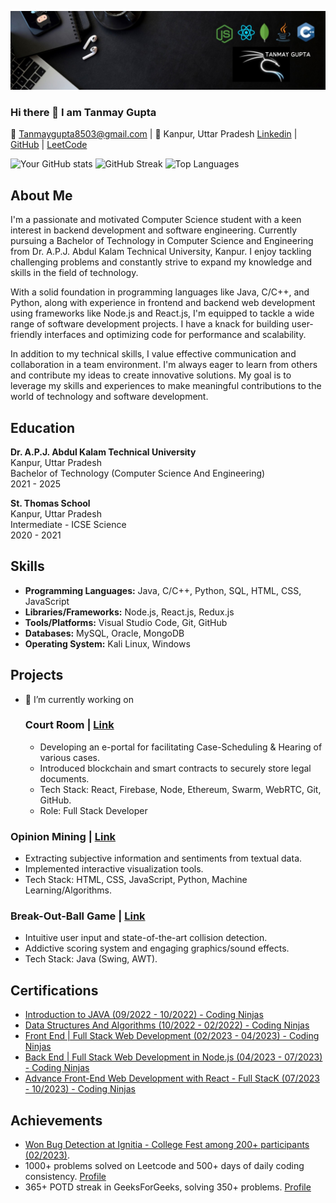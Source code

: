 ![About Me](https://github.com/Tanmaygupta8503/TanmayGupta8503/blob/main/linkedinBg.jpeg)

<!--
**Tanmaygupta8503/TanmayGupta8503** is a ✨ _special_ ✨ repository because its `README.md` (this file) appears on your GitHub profile.

Here are some ideas to get you started:

- 🔭 I’m currently working on ...

- 👯 I’m looking to collaborate on ...
- 🤔 I’m looking for help with ...
- 💬 Ask me about ...
- 📫 How to reach me: ...
- 😄 Pronouns: ...
- ⚡ Fun fact: ...
- 🌱 I’m currently learning Java Backend Development ...
- 📫 How to reach me:
- Mailto: TanmayGupta8503@gmail.com...
- Linkedin: https://www.linkedin.com/in/tanmaygupta8503/
-->



### Hi there 👋 I am Tanmay Gupta

📧 Tanmaygupta8503@gmail.com | 📍 Kanpur, Uttar Pradesh
[Linkedin](https://www.linkedin.com/in/tanmaygupta8503/) | [GitHub](https://github.com/Tanmaygupta8503) | [LeetCode](https://leetcode.com/adityawsome_8503/)

![Your GitHub stats](https://github-readme-stats.vercel.app/api?username=Tanmaygupta8503&show_icons=true&theme=radical) ![GitHub Streak](https://github-readme-streak-stats.herokuapp.com/?user=Tanmaygupta8503&theme=radical)  ![Top Languages](https://github-readme-stats.vercel.app/api/top-langs/?username=Tanmaygupta8503&layout=compact&theme=radical)  

## About Me
I'm a passionate and motivated Computer Science student with a keen interest in backend development and software engineering. Currently pursuing a Bachelor of Technology in Computer Science and Engineering from Dr. A.P.J. Abdul Kalam Technical University, Kanpur. I enjoy tackling challenging problems and constantly strive to expand my knowledge and skills in the field of technology.

With a solid foundation in programming languages like Java, C/C++, and Python, along with experience in frontend and backend web development using frameworks like Node.js and React.js, I'm equipped to tackle a wide range of software development projects. I have a knack for building user-friendly interfaces and optimizing code for performance and scalability.

In addition to my technical skills, I value effective communication and collaboration in a team environment. I'm always eager to learn from others and contribute my ideas to create innovative solutions. My goal is to leverage my skills and experiences to make meaningful contributions to the world of technology and software development.

## Education
**Dr. A.P.J. Abdul Kalam Technical University**  
Kanpur, Uttar Pradesh  
Bachelor of Technology (Computer Science And Engineering)  
2021 - 2025 

**St. Thomas School**  
Kanpur, Uttar Pradesh  
Intermediate - ICSE Science  
2020 - 2021

## Skills
- **Programming Languages:** Java, C/C++, Python, SQL, HTML, CSS, JavaScript
- **Libraries/Frameworks:** Node.js, React.js, Redux.js
- **Tools/Platforms:** Visual Studio Code, Git, GitHub
- **Databases:** MySQL, Oracle, MongoDB
- **Operating System:** Kali Linux, Windows

## Projects
- 🔭 I’m currently working on
  ### Court Room | [Link](#)
  - Developing an e-portal for facilitating Case-Scheduling & Hearing of various cases.
  - Introduced blockchain and smart contracts to securely store legal documents.
  - Tech Stack: React, Firebase, Node, Ethereum, Swarm, WebRTC, Git, GitHub.
  - Role: Full Stack Developer

### Opinion Mining | [Link](#)
- Extracting subjective information and sentiments from textual data.
- Implemented interactive visualization tools.
- Tech Stack: HTML, CSS, JavaScript, Python, Machine Learning/Algorithms.

### Break-Out-Ball Game | [Link](#)
- Intuitive user input and state-of-the-art collision detection.
- Addictive scoring system and engaging graphics/sound effects.
- Tech Stack: Java (Swing, AWT).

## Certifications
- [Introduction to JAVA (09/2022 - 10/2022) - Coding Ninjas](https://certificate.codingninjas.com/view/9005b8736114e0b8)
- [Data Structures And Algorithms (10/2022 - 02/2022) - Coding Ninjas](https://certificate.codingninjas.com/view/3209f958658becf1)
- [Front End | Full Stack Web Development (02/2023 - 04/2023) - Coding Ninjas](https://certificate.codingninjas.com/view/11e187fc16c749d3)
- [Back End | Full Stack Web Development in Node.js (04/2023 - 07/2023) - Coding Ninjas](https://certificate.codingninjas.com/view/01c88cb6b928d0be)
- [Advance Front-End Web Development with React - Full StacK (07/2023 - 10/2023) - Coding Ninjas](https://certificate.codingninjas.com/view/66e1d92278657804)

## Achievements
- [Won Bug Detection at Ignitia - College Fest among 200+ participants (02/2023)](https://drive.google.com/file/d/1bpHIhTGAy_edaJD1Q6acmTB0I_QtdSyR/view).
- 1000+ problems solved on Leetcode and 500+ days of daily coding consistency. [Profile](https://leetcode.com/adityawsome_8503/)
- 365+ POTD streak in GeeksForGeeks, solving 350+ problems. [Profile](https://auth.geeksforgeeks.org/user/adityagupta8503/practice/)
